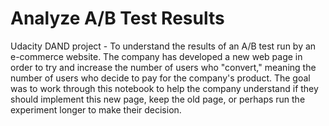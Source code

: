 # Analyze A/B Test Results

Udacity DAND project - To understand the results of an A/B test run by an e-commerce website. The company has developed a new web page in order to try and increase the number of users who "convert," meaning the number of users who decide to pay for the company's product. The goal was to work through this notebook to help the company understand if they should implement this new page, keep the old page, or perhaps run the experiment longer to make their decision.
